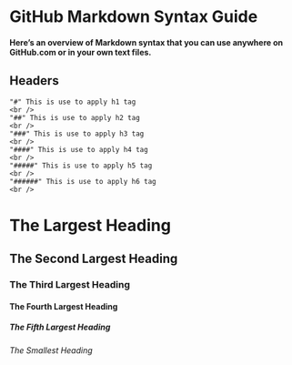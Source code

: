 # GitHub Markdown Syntax Guide

#### Here’s an overview of Markdown syntax that you can use anywhere on GitHub.com or in your own text files.

## Headers

    "#" This is use to apply h1 tag
    <br />
    "##" This is use to apply h2 tag
    <br />
    "###" This is use to apply h3 tag
    <br />
    "####" This is use to apply h4 tag
    <br />
    "#####" This is use to apply h5 tag
    <br />
    "######" This is use to apply h6 tag
    <br />

# The Largest Heading
## The Second Largest Heading
### The Third Largest Heading
#### The Fourth Largest Heading
##### The Fifth Largest Heading
###### The Smallest Heading

